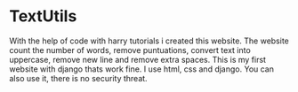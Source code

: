 # TextUtils
With the help of code with harry tutorials i created this website.
The website count the number of words, remove puntuations, convert text into uppercase, remove new line and remove extra spaces.
This is my first website with django thats work fine. I use html, css and django. You can also use it, there is no security threat.
